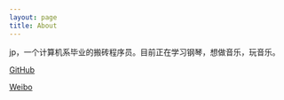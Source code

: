 ```yaml
---
layout: page
title: About
---
```


jp，一个计算机系毕业的搬砖程序员。目前正在学习钢琴，想做音乐，玩音乐。

[GitHub](https://github.com/jpswing/)

[Weibo](https://weibo.com/u/1840423243)
